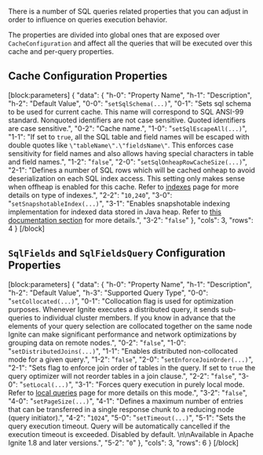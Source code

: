 There is a number of SQL queries related properties that you can adjust in order to influence on queries execution behavior.

The properties are divided into global ones that are exposed over `CacheConfiguration` and affect all the queries that will be executed over this cache and per-query properties.

## Cache Configuration Properties
 
[block:parameters]
{
  "data": {
    "h-0": "Property Name",
    "h-1": "Description",
    "h-2": "Default Value",
    "0-0": "`setSqlSchema(...)`",
    "0-1": "Sets sql schema to be used for current cache. This name will correspond to SQL ANSI-99 standard. Nonquoted identifiers are not case sensitive. Quoted identifiers are case sensitive.",
    "0-2": "Cache name.",
    "1-0": "`setSqlEscapeAll(...)`",
    "1-1": "If set to `true`, all the SQL table and field names will be escaped with double quotes like `\"tableName\".\"fieldsName\"`. This enforces case sensitivity for field names and also allows having special characters in table and field names.",
    "1-2": "`false`",
    "2-0": "`setSqlOnheapRowCacheSize(...)`",
    "2-1": "Defines a number of SQL rows which will be cached onheap to avoid deserialization on each SQL index access. This setting only makes sense when offheap is enabled for this cache. Refer to [indexes](doc:indexes) page for more details on type of indexes.",
    "2-2": "`10,240`",
    "3-0": "`setSnapshotableIndex(...)`",
    "3-1": "Enables snapshotable indexing implementation for indexed data stored in Java heap. Refer to [this documentation section](doc:indexes#skiplist-based-and-snapshotable-indexes) for more details.",
    "3-2": "`false`"
  },
  "cols": 3,
  "rows": 4
}
[/block]
## `SqlFields` and `SqlFieldsQuery` Configuration Properties
[block:parameters]
{
  "data": {
    "h-0": "Property Name",
    "h-1": "Description",
    "h-2": "Default Value",
    "h-3": "Supported Query Type",
    "0-0": "`setCollocated(...)`",
    "0-1": "Collocation flag is used for optimization purposes. Whenever Ignite executes a distributed query, it sends sub-queries to individual cluster members. If you know in advance that the elements of your query selection are collocated together on the same node Ignite can make significant performance and network optimizations by grouping data on remote nodes.",
    "0-2": "`false`",
    "1-0": "`setDistributedJoins(...)`",
    "1-1": "Enables distributed non-collocated mode for a given query.",
    "1-2": "`false`",
    "2-0": "`setEnforceJoinOrder(...)`",
    "2-1": "Sets flag to enforce join order of tables in the query. If set to `true`  the query optimizer will not reorder tables in a join clause.",
    "2-2": "`false`",
    "3-0": "`setLocal(...)`",
    "3-1": "Forces query execution in purely local mode. Refer to [local queries](doc:local-queries) page for more details on this mode.",
    "3-2": "`false`",
    "4-0": "`setPageSize(...)`",
    "4-1": "Defines a maximum number of entries that can be transferred in a single response chunk to a reducing node (query initiator).",
    "4-2": "`1024`",
    "5-0": "`setTimeout(...)`",
    "5-1": "Sets the query execution timeout. Query will be automatically cancelled if the execution timeout is exceeded. Disabled by default. \n\nAvailable in Apache Ignite 1.8 and later versions.",
    "5-2": "`0`"
  },
  "cols": 3,
  "rows": 6
}
[/block]